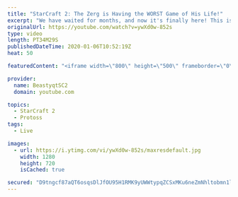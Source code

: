 ```yaml
---
title: "StarCraft 2: The Zerg is Having the WORST Game of His Life!"
excerpt: "We have waited for months, and now it's finally here! This is the VOID RAYS to GRANDMASTER series! With the new balance changes to speedy Void Rays in the latest patch, we can now begin the series right! At this point in the series, we are introducing other units into the composition to make the games"
originalUrl: https://youtube.com/watch?v=ywXd0w-852s
type: video
length: PT34M29S
publishedDateTime: 2020-01-06T10:52:19Z
heat: 50

featuredContent: "<iframe width=\"800\" height=\"500\" frameborder=\"0\" src=\"https://www.youtube.com/embed/ywXd0w-852s\" allow=\"accelerometer; autoplay; encrypted-media; gyroscope; picture-in-picture\" allowfullscreen></iframe>"

provider:
  name: BeastyqtSC2
  domain: youtube.com

topics:
  - StarCraft 2
  - Protoss
tags:
  - Live

images:
  - url: https://i.ytimg.com/vi/ywXd0w-852s/maxresdefault.jpg
    width: 1280
    height: 720
    isCached: true

secured: "D9tngcf87aQT6osqsDlJfOU95H1RMK9yUWWtypqZCSxMKu6neZmNhltobmn1l3i7MY8xB4Cvy6BQglc2mvFbpWOxKwBf0vu6mKdYVTfa0Qtyb4DSNu42CJQoLHnPW5e6trvTWYM8aTx3RzgL7S9QQ/vYvBWiYOgO2TZmffiO/zCbsGAIE62y2JtLcxTBp0JI0y6nwZx0qQTH+pqZdcHfV9o1j9X9MJM9g9/SfDvti+PhWCsEIiqgS7OpCJOecUUUum3ah6+pgeIbzdc/2wq7ELXgiV3XmXiDkFJz2Da3nKtIcqeO+QiCBi6b0TgpU3EDpl253JfX1ysuupdTE+xSxGOTdg3A+Ufq0MVcn+wb/Tg0wojX20cU3HGDLUtjEeIwHRw08tFJ787UP1j/ybYPNi37Znbycl9JXUYWHQ8Dgzc=;2YEp6nJ6ouo9lKvtVTHjUg=="
---
```



